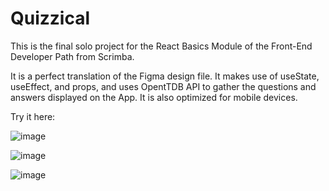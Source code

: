 # Quizzical
This is the final solo project for the React Basics Module of the Front-End Developer Path from Scrimba. 

It is a perfect translation of the Figma design file. It makes use of useState, useEffect, and props, and uses OpentTDB API to gather the questions and answers displayed on the App. It is also optimized for mobile devices.

Try it here:

![image](https://user-images.githubusercontent.com/99974795/197778713-128fd3de-ca8e-413b-a723-82fc12bf7463.png)


![image](https://user-images.githubusercontent.com/99974795/197778483-fc7e4b1a-4b4e-4dde-b6b1-3bac0352d034.png)


![image](https://user-images.githubusercontent.com/99974795/197778186-f04d56ea-6f55-46bc-90bd-ca2112c98e8c.png)

